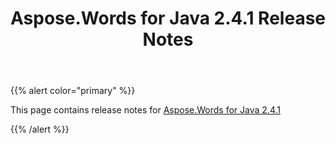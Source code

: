 ﻿---
title: Aspose.Words for Java 2.4.1 Release Notes
description: "Aspose.Words for Java 2.4.1 Release Notes – learn about the latest updates and fixes."
type: docs
weight: 30
url: /java/aspose-words-for-java-2-4-1-release-notes/
---

{{% alert color="primary" %}} 

This page contains release notes for [Aspose.Words for Java 2.4.1](https://downloads.aspose.com/words/java/new-releases/aspose.words-for-java-2.4.1/)

{{% /alert %}}
